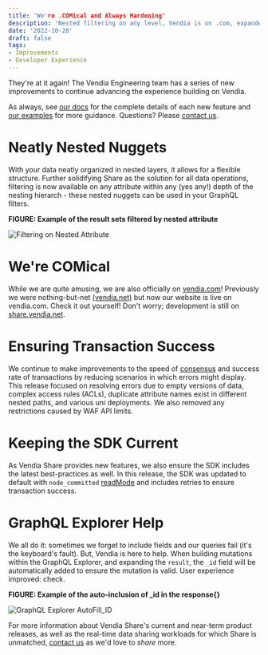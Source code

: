 ```yaml
---
title: 'We're .COMical and Always Hardening'
description: 'Nested filtering on any level, Vendia is on .com, expanded success rate for a variety of transaction scenarios, updated SDK defaults, and enhanced experience within GraphQL Explorer'
date: '2022-10-28'
draft: false
tags:
- Improvements
- Developer Experience
---
```


They're at it again! The Vendia Engineering team has a series of new improvements to continue advancing the experience building on Vendia.  

As always, see [our docs](https://www.vendia.com/docs/share) for the complete details of each new feature and [our examples](https://github.com/vendia/examples) for more guidance. 
Questions? Please [contact us](https://www.vendia.com/contact-us).

# Neatly Nested Nuggets
With your data neatly organized in nested layers, it allows for a flexible structure. Further solidifying Share as the solution for all data operations, filtering is now available on any attribute within any (yes any!) depth of the nesting hierarch - these nested nuggets can be used in your GraphQL filters.

**FIGURE: Example of the result sets filtered by nested attribute**

![Filtering on Nested Attribute](https://user-images.githubusercontent.com/105127677/198392310-636b9718-549b-4914-92ad-b7f6056f499e.png)


# We're COMical 
While we are quite amusing, we are also officially on [vendia.com](https://www.vendia.com)! Previously we were nothing-but-net [(vendia.net)](https://vendia.net/) but now our website is live on vendia.com. Check it out yourself! Don't worry; development is still on [share.vendia.net](https://share.vendia.net).

# Ensuring Transaction Success
We continue to make improvements to the speed of [consensus](https://www.vendia.com/docs/share/terms-and-definitions#consensus) and success rate of transactions by reducing scenarios in which errors might display. This release focused on resolving errors due to empty versions of data, complex access rules (ACLs), duplicate attribute names exist in different nested paths, and various uni deployments. We also removed any restrictions caused by WAF API limits.

# Keeping the SDK Current
As Vendia Share provides new features, we also ensure the SDK includes the latest best-practices as well. In this release, the SDK was updated to default with `node_committed` [readMode](https://www.vendia.com/docs/share/graphql#read-modes-for-queries) and includes retries to ensure transaction success. 

# GraphQL Explorer Help
We all do it: sometimes we forget to include fields and our queries fail (it's the keyboard's fault). But, Vendia is here to help. When building mutations within the GraphQL Explorer, and expanding the `result`, the `_id` field will be automatically added to ensure the mutation is valid.  User experience improved: check. 

**FIGURE: Example of the auto-inclusion of _id in the response{}**

![GraphQL Explorer AutoFill_ID](https://user-images.githubusercontent.com/105127677/198167182-cfd9108c-492f-42c2-8791-2a0e13353bf0.png)



For more information about Vendia Share's current and near-term product releases, as well as the real-time data sharing workloads for which Share is unmatched, [contact us](https://www.vendia.com/contact-us) as we'd love to _share_ more.
